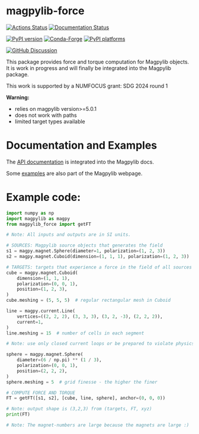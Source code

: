 # magpylib-force

[![Actions Status][actions-badge]][actions-link]
[![Documentation Status][rtd-badge]][rtd-link]

[![PyPI version][pypi-version]][pypi-link]
[![Conda-Forge][conda-badge]][conda-link]
[![PyPI platforms][pypi-platforms]][pypi-link]

[![GitHub Discussion][github-discussions-badge]][github-discussions-link]

<!-- SPHINX-START -->

<!-- prettier-ignore-start -->
[actions-badge]:            https://github.com/magpylib/magpylib-force/workflows/CI/badge.svg
[actions-link]:             https://github.com/magpylib/magpylib-force/actions
[conda-badge]:              https://img.shields.io/conda/vn/conda-forge/magpylib-force
[conda-link]:               https://github.com/conda-forge/magpylib-force-feedstock
[github-discussions-badge]: https://img.shields.io/static/v1?label=Discussions&message=Ask&color=blue&logo=github
[github-discussions-link]:  https://github.com/magpylib/magpylib-force/discussions
[pypi-link]:                https://pypi.org/project/magpylib-force/
[pypi-platforms]:           https://img.shields.io/pypi/pyversions/magpylib-force
[pypi-version]:             https://img.shields.io/pypi/v/magpylib-force
[rtd-badge]:                https://readthedocs.org/projects/magpylib-force/badge/?version=latest
[rtd-link]:                 https://magpylib-force.readthedocs.io/en/latest/?badge=latest

<!-- prettier-ignore-end -->

This package provides force and torque computation for Magpylib objects. It is
work in progress and will finally be integrated into the Magpylib package.

This work is supported by a NUMFOCUS grant: SDG 2024 round 1

**Warning:**

- relies on magpylib version>=5.0.1
- does not work with paths
- limited target types available

# Documentation and Examples

The
[API documentation](https://magpylib.readthedocs.io/en/latest/_pages/user_guide/docs/docs_magpylib_force.html)
is integrated into the Magpylib docs.

Some
[examples](https://magpylib.readthedocs.io/en/latest/_pages/user_guide/examples/examples_index.html)
are also part of the Magpylib webpage.

# Example code:

```python
import numpy as np
import magpylib as magpy
from magpylib_force import getFT

# Note: All inputs and outputs are in SI units.

# SOURCES: Magpylib source objects that generates the field
s1 = magpy.magnet.Sphere(diameter=1, polarization=(1, 2, 3))
s2 = magpy.magnet.Cuboid(dimension=(1, 1, 1), polarization=(1, 2, 3))

# TARGETS: targets that experience a force in the field of all sources
cube = magpy.magnet.Cuboid(
    dimension=(1, 1, 1),
    polarization=(0, 0, 1),
    position=(1, 2, 3),
)
cube.meshing = (5, 5, 5)  # regular rectangular mesh in Cuboid

line = magpy.current.Line(
    vertices=((2, 2, 2), (3, 3, 3), (3, 2, -3), (2, 2, 2)),
    current=1,
)
line.meshing = 15  # number of cells in each segment

# Note: use only closed current loops or be prepared to violate physics

sphere = magpy.magnet.Sphere(
    diameter=(6 / np.pi) ** (1 / 3),
    polarization=(0, 0, 1),
    position=(2, 2, 2),
)
sphere.meshing = 5  # grid finesse - the higher the finer

# COMPUTE FORCE AND TORQUE
FT = getFT([s1, s2], [cube, line, sphere], anchor=(0, 0, 0))

# Note: output shape is (3,2,3) from (targets, FT, xyz)
print(FT)

# Note: The magnet-numbers are large because the magnets are large :)
```
